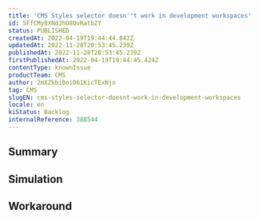 ```yaml
---
title: 'CMS Styles selector doesn''t work in development workspaces'
id: 5FfCMy8XNdJhO8OvRatbZY
status: PUBLISHED
createdAt: 2022-04-19T19:44:44.842Z
updatedAt: 2022-11-28T20:53:45.239Z
publishedAt: 2022-11-28T20:53:45.239Z
firstPublishedAt: 2022-04-19T19:44:45.424Z
contentType: knownIssue
productTeam: CMS
author: 2mXZkbi0oi061KicTExNjo
tag: CMS
slugEN: cms-styles-selector-doesnt-work-in-development-workspaces
locale: en
kiStatus: Backlog
internalReference: 388544
---
```


## Summary



## Simulation



## Workaround



